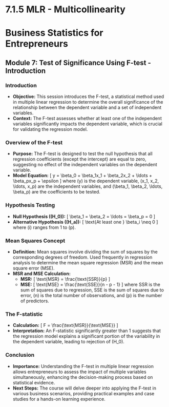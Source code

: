 # 7.1.5 MLR - Multicollinearity

# Business Statistics for Entrepreneurs

## Module 7: Test of Significance Using F-test - Introduction

### Introduction
- **Objective:** This session introduces the F-test, a statistical method used in multiple linear regression to determine the overall significance of the relationship between the dependent variable and a set of independent variables.
- **Context:** The F-test assesses whether at least one of the independent variables significantly impacts the dependent variable, which is crucial for validating the regression model.

### Overview of the F-test
- **Purpose:** The F-test is designed to test the null hypothesis that all regression coefficients (except the intercept) are equal to zero, suggesting no effect of the independent variables on the dependent variable.
- **Model Equation:** 
  \[
  y = \beta_0 + \beta_1x_1 + \beta_2x_2 + \ldots + \beta_px_p + \epsilon
  \]
  where \(y\) is the dependent variable, \(x_1, x_2, \ldots, x_p\) are the independent variables, and \(\beta_1, \beta_2, \ldots, \beta_p\) are the coefficients to be tested.

### Hypothesis Testing
- **Null Hypothesis (\(H_0\)):** 
  \[
  \beta_1 = \beta_2 = \ldots = \beta_p = 0
  \]
- **Alternative Hypothesis (\(H_a\)):** 
  \[
  \text{At least one } \beta_i \neq 0
  \]
  where \(i\) ranges from 1 to \(p\).

### Mean Squares Concept
- **Definition:** Mean squares involve dividing the sum of squares by the corresponding degrees of freedom. Used frequently in regression analysis to determine the mean square regression (MSR) and the mean square error (MSE).
- **MSR and MSE Calculation:**
  - **MSR:** 
    \[
    \text{MSR} = \frac{\text{SSR}}{p}
    \]
  - **MSE:** 
    \[
    \text{MSE} = \frac{\text{SSE}}{n - p - 1}
    \]
  where SSR is the sum of squares due to regression, SSE is the sum of squares due to error, \(n\) is the total number of observations, and \(p\) is the number of predictors.

### The F-statistic
- **Calculation:** 
  \[
  F = \frac{\text{MSR}}{\text{MSE}}
  \]
- **Interpretation:** An F-statistic significantly greater than 1 suggests that the regression model explains a significant portion of the variability in the dependent variable, leading to rejection of \(H_0\).

### Conclusion
- **Importance:** Understanding the F-test in multiple linear regression allows entrepreneurs to assess the impact of multiple variables simultaneously, enhancing the decision-making process based on statistical evidence.
- **Next Steps:** The course will delve deeper into applying the F-test in various business scenarios, providing practical examples and case studies for a hands-on learning experience.
